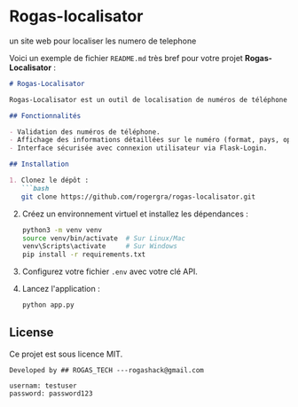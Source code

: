 # Rogas-localisator
un site web pour localiser les numero de telephone



Voici un exemple de fichier `README.md` très bref pour votre projet **Rogas-Localisator** :

```markdown
# Rogas-Localisator

Rogas-Localisator est un outil de localisation de numéros de téléphone développé avec Python et Flask. Il permet de valider un numéro de téléphone et d'afficher des informations détaillées, telles que le format local et international, le pays, l'opérateur, et le type de ligne.

## Fonctionnalités

- Validation des numéros de téléphone.
- Affichage des informations détaillées sur le numéro (format, pays, opérateur, etc.).
- Interface sécurisée avec connexion utilisateur via Flask-Login.

## Installation

1. Clonez le dépôt :
   ```bash
   git clone https://github.com/rogergra/rogas-localisator.git
   ```

2. Créez un environnement virtuel et installez les dépendances :
   ```bash
   python3 -m venv venv
   source venv/bin/activate  # Sur Linux/Mac
   venv\Scripts\activate     # Sur Windows
   pip install -r requirements.txt
   ```

3. Configurez votre fichier `.env` avec votre clé API.

4. Lancez l'application :
   ```bash
   python app.py
   ```

## License

Ce projet est sous licence MIT.
```
Developed by ## ROGAS_TECH ---rogashack@gmail.com

usernam: testuser
password: password123

